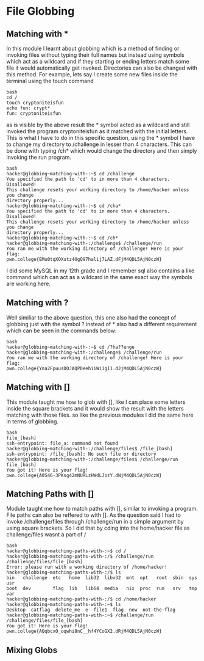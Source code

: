 # File Globbing
## Matching with *
In this module I learnt about globbing which is a method of finding or invoking files without typing their full names but instead using symbols which act as a wildcard and if they starting or ending letters match some file
it would automatically get invoked. Directories can also be changed with this method.
For example, lets say I create some new files inside the terminal using the touch command
~~~
bash
cd /
touch cryptoniteisfun
echo fun: crypt*
fun: cryptoniteisfun
~~~
as is visible by the above result the * symbol acted as a wildcard and still invoked the program cryptoniteisfun as it matched with the initial letters.
This is what I have to do in this specific question, using the * symbol I have to change my directory to /challenge in lesser than 4 characters.
This can be done with typing /ch* which would change the directory and then simply invoking the run program.
~~~
bash
hacker@globbing~matching-with-:~$ cd /challenge
You specified the path to 'cd' to in more than 4 characters. Disallowed!
This challenge resets your working directory to /home/hacker unless you change
directory properly...
hacker@globbing~matching-with-:~$ cd /cha*
You specified the path to 'cd' to in more than 4 characters. Disallowed!
This challenge resets your working directory to /home/hacker unless you change
directory properly...
hacker@globbing~matching-with-:~$ cd /ch*
hacker@globbing~matching-with-:/challenge$ /challenge/run
You ran me with the working directory of /challenge! Here is your flag:
pwn.college{EMu0tqXOXutz4OgQ97halij7LAZ.dFjM4QDL5AjN0czW}
~~~
I did some MySQL in my 12th grade and I remember sql also contains a like command which can act as a wildcard in the same exact way the symbols are working here.

## Matching with ?
Well similiar to the above question, this one also had the concept of globbing just with the symbol ? instead of *
also had a different requirement which can be seen in the commands below:
~~~
bash
hacker@globbing~matching-with-:~$ cd /?ha??enge
hacker@globbing~matching-with-:/challenge$ /challenge/run
You ran me with the working directory of /challenge! Here is your flag:
pwn.college{Yna2FpuusDOJAQPDeehiiWi1gI1.dJjM4QDL5AjN0czW}
~~~


## Matching with []
This module taught me how to glob with [], like I can place some letters inside the square brackets and it would show the result with the letters matching with those files.
so like the previous modules I did the same here in terms of globbing.
~~~
bash
file_[bash]
ssh-entrypoint: file_a: command not found
hacker@globbing~matching-with-:/challenge/files$ /file_[bash]
ssh-entrypoint: /file_[bash]: No such file or directory
hacker@globbing~matching-with-:/challenge/files$ /challenge/run file_[bash]
You got it! Here is your flag!
pwn.college{A0S46-3PKsg42mNURLzHWdLJozY.dNjM4QDL5AjN0czW}
~~~

## Matching Paths with []
Module taught me how to match paths with [], similar to invoking a program.
File paths can also be reffered to with [].
As the question said I had to invoke /challenge/files through /challenge/run in a simple argument by using square brackets.
So I did that by cding into the home/hacker file as challenge/files wasnt a part of /

~~~
bash
hacker@globbing~matching-paths-with-:~$ cd /
hacker@globbing~matching-paths-with-:/$ /challenge/run /challenge/files/file_[bash]
Error: please run with a working directory of /home/hacker!
hacker@globbing~matching-paths-with-:/$ ls
bin   challenge  etc   home  lib32  libx32  mnt  opt   root  sbin  sys  usr
boot  dev        flag  lib   lib64  media   nix  proc  run   srv   tmp  var
hacker@globbing~matching-paths-with-:/$ cd /home/hacker
hacker@globbing~matching-paths-with-:~$ ls
Desktop  catflag  delete_me  e  file1  flag  new  not-the-flag
hacker@globbing~matching-paths-with-:~$ /challenge/run /challenge/files/file_[bash]
You got it! Here is your flag!
pwn.college{AQqbcxO_oqwhi8nC__hf4YCoGX2.dRjM4QDL5AjN0czW}
~~~

## Mixing Globs







